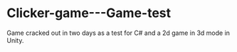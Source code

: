 # Clicker-game---Game-test
Game cracked out in two days as a test for C# and a 2d game in 3d mode in Unity.
